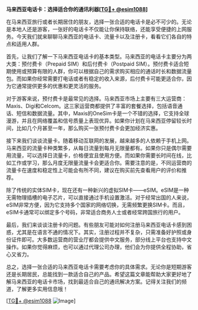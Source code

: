 **马来西亚电话卡：选择适合你的通讯利器[[TG💪+ @esim1088](https://t.me/s/esim1088)]**

在马来西亚旅行或者长期居住的朋友，选择一张合适的电话卡是必不可少的。无论是本地人还是游客，一张好的电话卡不仅能让你保持联络，还能享受便捷的上网服务。今天我们就来聊聊马来西亚的电话卡、流量卡以及注册卡，看看它们各自的特点和适用人群。

首先，让我们了解一下马来西亚电话卡的基本类型。马来西亚的电话卡主要分为两大类：预付费卡（Prepaid SIM）和后付费卡（Postpaid SIM）。预付费卡适合短期使用或预算有限的人群，你可以根据自己的需求购买相应的通话时长和数据流量包。而如果你经常需要打电话或者有稳定的收入来源，后付费卡可能更适合你，因为它通常提供更多的优惠和更灵活的服务。

对于游客来说，预付费卡是最常见的选择。马来西亚市场上主要有三大运营商：Maxis、Digi和Celcom。这三家运营商都提供了丰富的套餐选择，包括语音通话、短信和数据流量。其中，Maxis的OneSim卡是一个不错的选择，它支持全球漫游，并且在网络覆盖和信号质量上表现优异。如果你计划在马来西亚停留较长时间，比如几个月甚至一年，那么购买一张预付费卡会更加经济实惠。

接下来我们谈谈流量卡。随着移动互联网的发展，越来越多的人依赖于手机上网。马来西亚的流量卡种类繁多，从每日流量到每月无限量都有。如果你只是偶尔需要用流量，可以选择日流量卡，价格便宜且使用方便。而如果你需要长时间在线，比如工作或学习，那么月度无限量流量卡会更适合你。需要注意的是，不同运营商的流量卡在速度和稳定性上可能会有所不同，建议在购买前先查看用户的评价和推荐。

除了传统的实体SIM卡，现在还有一种新兴的虚拟SIM卡——eSIM。eSIM是一种无需物理插槽的电子芯片，可以直接通过手机设置激活。对于经常出国的人来说，eSIM非常方便，因为它支持多个国家的网络切换，无需频繁更换SIM卡。而且，eSIM卡通常可以绑定多个号码，非常适合商务人士或者经常跨国旅行的用户。

最后，我们来谈谈注册卡的问题。有些朋友可能对如何注册马来西亚电话卡感到困惑，尤其是在语言不通的情况下。其实，注册过程并不复杂，只需准备好护照或身份证件即可。大多数运营商的营业厅都会提供中文服务，部分线上平台也支持中文操作。如果你觉得麻烦，也可以通过代理公司办理，他们会为你提供全程协助，省心又省力。

总之，选择一张合适的马来西亚电话卡需要考虑你的具体需求。无论你是短期游客还是长期居民，总能找到一款适合自己的产品。希望这篇文章能帮助大家更好地了解马来西亚的电话卡市场，找到最适合自己的通讯解决方案。记得关注我们的频道，了解更多实用信息哦！

[[TG💪+ @esim1088](https://t.me/s/esim1088) ![Image](https://i.postimg.cc/4NQfJmqS/Snipaste-2025-05-13-00-14-12.png)]